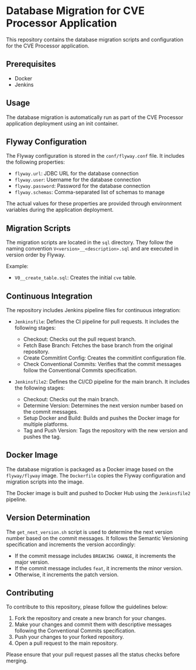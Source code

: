 # Database Migration for CVE Processor Application

This repository contains the database migration scripts and configuration for the CVE Processor application.

## Prerequisites

- Docker
- Jenkins

## Usage

The database migration is automatically run as part of the CVE Processor application deployment using an init container.

## Flyway Configuration

The Flyway configuration is stored in the `conf/flyway.conf` file. It includes the following properties:

- `flyway.url`: JDBC URL for the database connection
- `flyway.user`: Username for the database connection
- `flyway.password`: Password for the database connection
- `flyway.schemas`: Comma-separated list of schemas to manage

The actual values for these properties are provided through environment variables during the application deployment.

## Migration Scripts

The migration scripts are located in the `sql` directory. They follow the naming convention `V<version>__<description>.sql` and are executed in version order by Flyway.

Example:
- `V0__create_table.sql`: Creates the initial `cve` table.

## Continuous Integration

The repository includes Jenkins pipeline files for continuous integration:

- `Jenkinsfile`: Defines the CI pipeline for pull requests. It includes the following stages:
  - Checkout: Checks out the pull request branch.
  - Fetch Base Branch: Fetches the base branch from the original repository.
  - Create Commitlint Config: Creates the commitlint configuration file.
  - Check Conventional Commits: Verifies that the commit messages follow the Conventional Commits specification.

- `Jenkinsfile2`: Defines the CI/CD pipeline for the main branch. It includes the following stages:
  - Checkout: Checks out the main branch.
  - Determine Version: Determines the next version number based on the commit messages.
  - Setup Docker and Build: Builds and pushes the Docker image for multiple platforms.
  - Tag and Push Version: Tags the repository with the new version and pushes the tag.

## Docker Image

The database migration is packaged as a Docker image based on the `flyway/flyway` image. The `Dockerfile` copies the Flyway configuration and migration scripts into the image.

The Docker image is built and pushed to Docker Hub using the `Jenkinsfile2` pipeline.

## Version Determination

The `get_next_version.sh` script is used to determine the next version number based on the commit messages. It follows the Semantic Versioning specification and increments the version accordingly:
- If the commit message includes `BREAKING CHANGE`, it increments the major version.
- If the commit message includes `feat`, it increments the minor version.
- Otherwise, it increments the patch version.

## Contributing

To contribute to this repository, please follow the guidelines below:

1. Fork the repository and create a new branch for your changes.
2. Make your changes and commit them with descriptive messages following the Conventional Commits specification.
3. Push your changes to your forked repository.
4. Open a pull request to the main repository.

Please ensure that your pull request passes all the status checks before merging.
